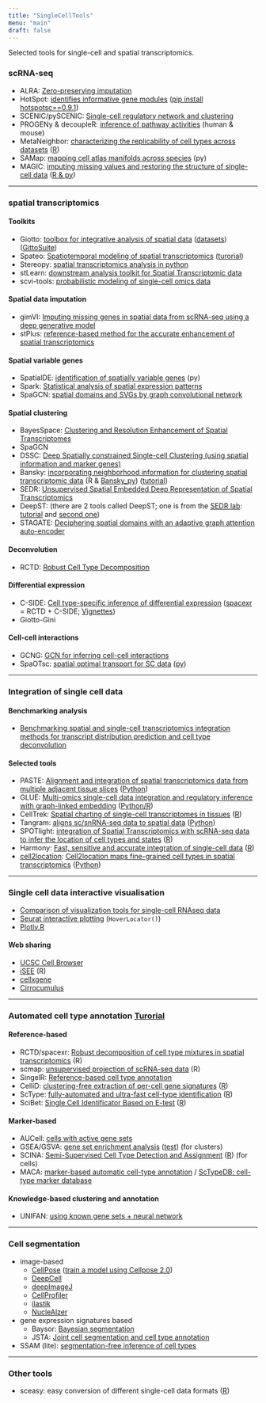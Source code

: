```yaml
---
title: "SingleCellTools"
menu: "main"
draft: false
---
```


Selected tools for single-cell and spatial transcriptomics.

### scRNA-seq
- ALRA: [Zero-preserving imputation](https://www.nature.com/articles/s41467-021-27729-z)
- HotSpot: [identifies informative gene modules](https://hotspot.readthedocs.io/en/latest/) ([pip install hotspotsc==0.9.1](https://yoseflab.github.io/Hotspot/))
- SCENIC/pySCENIC: [Single-cell regulatory network and clustering](https://scenic.aertslab.org/)
- PROGENy & decoupleR: [inference of pathway activities](https://saezlab.github.io/progeny/articles/progeny.html) (human & mouse)
- MetaNeighbor: [characterizing the replicability of cell types across datasets](https://www.nature.com/articles/s41596-021-00575-5) ([R](https://www.bioconductor.org/packages/release/bioc/html/MetaNeighbor.html))
- SAMap: [mapping cell atlas manifolds across species](https://github.com/atarashansky/SAMap) (py)
- MAGIC: [imputing missing values and restoring the structure of single-cell data](https://www.krishnaswamylab.org/projects/magic) ([R & py](https://github.com/KrishnaswamyLab/MAGIC))

***

### spatial transcriptomics
#### Toolkits
- Giotto: [toolbox for integrative analysis of spatial data](https://rubd.github.io/Giotto_site/) ([datasets](https://github.com/drieslab/spatial-datasets/tree/master/data)) ([GittoSuite](https://giottosuite.readthedocs.io/en/latest/#))
- Spateo: [Spatiotemporal modeling of spatial transcriptomics](https://github.com/aristoteleo/spateo-release) ([turorial](https://spateo-release.readthedocs.io/en/latest/tutorials/index.html))
- Stereopy: [spatial transcriptomics analysis in python](https://stereopy.readthedocs.io/en/latest/index.html)
- stLearn: [downstream analysis toolkit for Spatial Transcriptomic data](https://stlearn.readthedocs.io/en/latest/)
- scvi-tools: [probabilistic modeling of single-cell omics data](https://scvi-tools.org/)

#### Spatial data imputation
- gimVI: [Imputing missing genes in spatial data from scRNA-seq using a deep generative model](https://docs.scvi-tools.org/en/0.8.0/user_guide/notebooks/gimvi_tutorial.html)
- stPlus: [reference-based method for the accurate enhancement of spatial transcriptomics](http://health.tsinghua.edu.cn/software/stPlus/)

#### Spatial variable genes
- SpatialDE: [identification of spatially variable genes](https://github.com/Teichlab/SpatialDE) (py)
- Spark: [Statistical analysis of spatial expression patterns](https://github.com/xzhoulab/SPARK)
- SpaGCN: [spatial domains and SVGs by graph convolutional network](https://github.com/jianhuupenn/SpaGCN)

#### Spatial clustering
- BayesSpace: [Clustering and Resolution Enhancement of Spatial Transcriptomes](http://www.bioconductor.org/packages/release/bioc/vignettes/BayesSpace/inst/doc/BayesSpace.html)
- SpaGCN
- DSSC: [Deep Spatially constrained Single-cell Clustering (using spatial information and marker genes)](https://github.com/xianglin226/DSSC)
- Bansky: [incorporating neighborhood information for clustering spatial transcriptomic data](https://github.com/prabhakarlab/Banksy) (R & [Bansky_py](https://github.com/prabhakarlab/Banksy_py)) ([tutorial](https://prabhakarlab.github.io/Banksy/index.html))
- SEDR: [Unsupervised Spatial Embedded Deep Representation of Spatial Transcriptomics](https://github.com/JinmiaoChenLab/SEDR)
- DeepST: (there are 2 tools called DeepST; one is from the [SEDR lab](https://github.com/JinmiaoChenLab/DeepST): [tutorial](https://deepst-tutorials.readthedocs.io/en/latest/) and [second one](https://github.com/JiangBioLab/DeepST))
- STAGATE: [Deciphering spatial domains with an adaptive graph attention auto-encoder](https://www.nature.com/articles/s41467-022-29439-6)

#### Deconvolution
- RCTD: [Robust Cell Type Decomposition](https://raw.githack.com/dmcable/spacexr/master/vignettes/spatial-transcriptomics.html)

#### Differential expression
- C-SIDE: [Cell type-specific inference of differential expression](https://raw.githack.com/dmcable/spacexr/master/vignettes/differential-expression.html) ([spacexr](https://github.com/dmcable/spacexr) = RCTD + C-SIDE; [Vignettes](https://github.com/dmcable/spacexr/tree/master/vignettes))
- Giotto-Gini

#### Cell-cell interactions
- GCNG: [GCN for inferring cell-cell interactions](https://github.com/xiaoyeye/GCNG)
- SpaOTsc: [spatial optimal transport for SC data](https://www.nature.com/articles/s41467-020-15968-5) ([py](https://github.com/zcang/SpaOTsc))

***

### Integration of single cell data

#### Benchmarking analysis

- [Benchmarking spatial and single-cell transcriptomics integration methods for transcript distribution prediction and cell type deconvolution](https://www.nature.com/articles/s41592-022-01480-9)

#### Selected tools
- PASTE: [Alignment and integration of spatial transcriptomics data from multiple adjacent tissue slices](https://www.nature.com/articles/s41592-022-01459-6) ([Python](https://github.com/raphael-group/paste))
- GLUE: [Multi-omics single-cell data integration and regulatory inference with graph-linked embedding](https://www.nature.com/articles/s41587-022-01284-4) ([Python/R](https://github.com/gao-lab/GLUE))
- CellTrek: [Spatial charting of single-cell transcriptomes in tissues](https://www.nature.com/articles/s41587-022-01233-1) ([R](https://github.com/navinlabcode/CellTrek))
- Tangram: [aligns sc/snRNA-seq data to spatial data](https://www.nature.com/articles/s41592-021-01264-7) ([Python](https://github.com/broadinstitute/Tangram))
- SPOTlight: [integration of Spatial Transcriptomics with scRNA-seq data to infer the location of cell types and states](https://academic.oup.com/nar/article/49/9/e50/6129341) ([R](https://github.com/MarcElosua/SPOTlight))
- Harmony: [Fast, sensitive and accurate integration of single-cell data](https://www.nature.com/articles/s41592-019-0619-0) ([R](https://github.com/immunogenomics/harmony))
- [cell2location](https://cell2location.readthedocs.io/en/latest/): [Cell2location maps fine-grained cell types in spatial transcriptomics](https://www.nature.com/articles/s41587-021-01139-4) ([Python](https://github.com/BayraktarLab/cell2location/))

***

### Single cell data interactive visualisation

- [Comparison of visualization tools for single-cell RNAseq data](https://academic.oup.com/nargab/article/2/3/lqaa052/5877814)
- [Seurat interactive plotting](https://satijalab.org/seurat/articles/visualization_vignette.html#interactive-plotting-features-1) (`HoverLocator()`)
- [Plotly.R](https://plotly.com/r/)

#### Web sharing
- [UCSC Cell Browser](https://cellbrowser.readthedocs.io/en/master/index.html)
- [iSEE](https://github.com/iSEE/iSEE) (R)
- [cellxgene](https://github.com/chanzuckerberg/cellxgene)
- [Cirrocumulus](https://cirrocumulus.readthedocs.io/en/latest/)

***

### Automated cell type annotation [Turorial](https://www.nature.com/articles/s41596-021-00534-0)

#### Reference-based

- RCTD/spacexr: [Robust decomposition of cell type mixtures in spatial transcriptomics](https://github.com/dmcable/spacexr) (R)
- scmap: [unsupervised projection of scRNA-seq data](https://scmap.sanger.ac.uk/han2018/) (R)
- SingelR: [Reference-based cell type annotation](http://bioconductor.org/books/release/SingleRBook/introduction.html) 
- CelliD: [clustering-free extraction of per-cell gene signatures](https://www.nature.com/articles/s41587-021-00896-6) ([R](https://github.com/RausellLab/CelliD))
- ScType: [fully-automated and ultra-fast cell-type identification](https://www.nature.com/articles/s41467-022-28803-w) ([R](https://github.com/IanevskiAleksandr/sc-type))
- SciBet: [Single Cell Identificator Based on E-test](http://scibet.cancer-pku.cn/index.html) ([R](http://scibet.cancer-pku.cn/installation.html))

#### Marker-based

- AUCell: [cells with active gene sets](https://www.bioconductor.org/packages/devel/bioc/vignettes/AUCell/inst/doc/AUCell.html)
- GSEA/GSVA: [gene set enrichment analysis](https://bmcbioinformatics.biomedcentral.com/articles/10.1186/1471-2105-14-7) ([test](https://github.com/jdime/scRNAseq_cell_cluster_labeling)) (for clusters)
- SCINA: [Semi-Supervised Cell Type Detection and Assignment](https://lce.biohpc.swmed.edu/scina/) ([R](https://github.com/jcao89757/SCINA)) (for cells)
- MACA: [marker-based automatic cell-type annotation](https://github.com/ImXman/MACA) / [ScTypeDB: cell-type marker database](https://www.nature.com/articles/s41467-022-28803-w#Abs1)

#### Knowledge-based clustering and annotation

- UNIFAN: [using known gene sets + neural network](https://genome.cshlp.org/content/early/2022/06/28/gr.276609.122.long)  
 

***
### Cell segmentation
- image-based
  - [CellPose](https://www.cellpose.org/) ([train a model using Cellpose 2.0](https://www.nature.com/articles/s41592-022-01663-4))
  - [DeepCell](https://github.com/vanvalenlab/intro-to-deepcell)
  - [deepImageJ](https://deepimagej.github.io/deepimagej/)
  - [CellProfiler](https://cellprofiler.org/)
  - [ilastik](https://www.ilastik.org/)
  - [NucleAlzer](https://www.nucleaizer.org/)
- gene expression signatures based 
  - Baysor: [Bayesian segmentation](https://www.biorxiv.org/content/10.1101/2020.10.05.326777v1.full.pdf)
  - JSTA: [Joint cell segmentation and cell type annotation](https://www.embopress.org/doi/full/10.15252/msb.202010108)
- SSAM (lite): [segmentation-free inference of cell types](https://www.nature.com/articles/s41467-021-23807-4)

***

### Other tools

- sceasy: easy conversion of different single-cell data formats ([R](https://github.com/cellgeni/sceasy))

